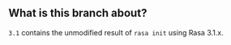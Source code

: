 ## What is this branch about?

`3.1` contains the unmodified result of `rasa init` using Rasa 3.1.x.

